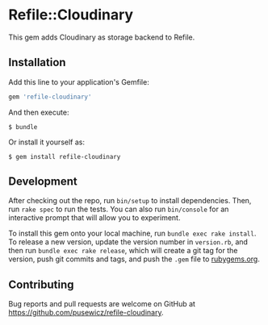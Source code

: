 # Refile::Cloudinary

This gem adds Cloudinary as storage backend to Refile.

## Installation

Add this line to your application's Gemfile:

```ruby
gem 'refile-cloudinary'
```

And then execute:

    $ bundle

Or install it yourself as:

    $ gem install refile-cloudinary

## Development

After checking out the repo, run `bin/setup` to install dependencies. Then, run `rake spec` to run the tests. You can also run `bin/console` for an interactive prompt that will allow you to experiment.

To install this gem onto your local machine, run `bundle exec rake install`. To release a new version, update the version number in `version.rb`, and then run `bundle exec rake release`, which will create a git tag for the version, push git commits and tags, and push the `.gem` file to [rubygems.org](https://rubygems.org).

## Contributing

Bug reports and pull requests are welcome on GitHub at https://github.com/pusewicz/refile-cloudinary.

